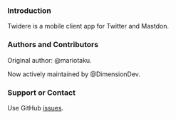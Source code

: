 ### Introduction

Twidere is a mobile client app for Twitter and Mastdon.

### Authors and Contributors

Original author: @mariotaku.

Now actively maintained by @DimensionDev.

### Support or Contact

Use GitHub [issues](https://github.com/TwidereProject/Twidere-Android/issues).